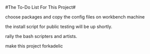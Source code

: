 #The To-Do List For This Project#

choose packages and copy the config files on workbench machine

the install script for public testing will be up shortly.

rally the bash scripters and artists.

make this project forkadelic

